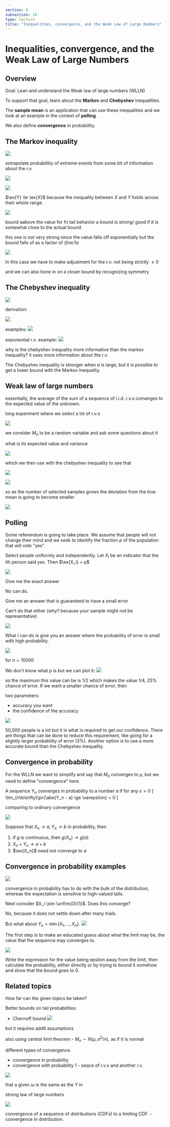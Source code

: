 ```yaml
---
section: 8
subsection: 18
type: lecture
title: "Inequalities, convergence, and the Weak Law of Large Numbers"
---
```


# Inequalities, convergence, and the Weak Law of Large Numbers

$\newcommand{\ex}[1]{\mathbf{E}\left[#1\right]}$
$\newcommand{\pr}[1]{\mathbf{P}\!\left(#1\right)}$
$\newcommand{\abs}[1]{ \left|#1\right| }$
$\newcommand{\unfrm}[2]{ \mathcal{U}\left( #1, #2 \right) }$

## Overview

Goal: Lean and understand the Weak law of large numbers (WLLN)

To support that goal, learn about the **Markov** and **Chebyshev** inequalities.

The **sample mean** is an application that can use these inequalities and we look at an example in the context of **polling**.

We also define **convergence** in probability.


## The Markov inequality

![](unit8lec18-inequalities-convergences-weak-law-of-large-numbers/1b27c66c9d8a4d74c0192166954f8a81.png)

extrapolate probablility of extreme events from some bit of information about the r.v.

![](unit8lec18-inequalities-convergences-weak-law-of-large-numbers/166e60b9378234a558fb7dbead0bcbfc.png)

![](unit8lec18-inequalities-convergences-weak-law-of-large-numbers/f4242751f647b6e1fe8a8f083fafb3d2.png)

$\ex{Y} \le \ex{X}$ because the inequality between $X$ and $Y$ holds across their whole range.

![](unit8lec18-inequalities-convergences-weak-law-of-large-numbers/1f53612f93ec15796453c780dda35658.png)

bound aabove the value for fn
tail behavior
a bound is strong/ good if it is somewhat close to the actual bound.

this one is not very strong since the value falls off exponentially but the bound falls of as a factor of $/frac{1}{a}$

![](unit8lec18-inequalities-convergences-weak-law-of-large-numbers/aa15723ecdd79c9649418f6a95ccd999.png)

In this case we have to make adjustment for the r.v. not being strictly $\ge 0$

and we can also hone in on a closer bound by recognizing symmetry


## The Chebyshev inequality

![](unit8lec18-inequalities-convergences-weak-law-of-large-numbers/70dc57efb4af0471b89d66d30132ce9f.png)

derivation:

![](unit8lec18-inequalities-convergences-weak-law-of-large-numbers/8c7ee11e6371d0f58b6f0cb1c4f64203.png)

examples:
![](unit8lec18-inequalities-convergences-weak-law-of-large-numbers/cf78e0329983049ba308c532e272b3d4.png)

exponential r.v. example:
![](unit8lec18-inequalities-convergences-weak-law-of-large-numbers/6b75025bd37d032d669728923a823d6f.png)

why is the chebyshev inequality more informative than the markov inequality?
it uses more information about the r.v.

The Chebyshev inequality is stronger when $a$ is large, but it is possible to get a lower bound with the Markov inequality.


## Weak law of large numbers

essentially, the average of the sum of a sequence of i.i.d. r.v.s converges to the expected value of the unknown.

long experiment where we select a lot of r.v.s

![](unit8lec18-inequalities-convergences-weak-law-of-large-numbers/f0d0b972d7511e40f327c0b1d77764d6.png)

we consider $M_n$ to be a random variable and ask some questions about it

what is its expected value and variance

![](unit8lec18-inequalities-convergences-weak-law-of-large-numbers/d2414ebdc78453dbf36ed1e7d13ecc81.png)

which we then use with the chebyshev inequality to see that

![](unit8lec18-inequalities-convergences-weak-law-of-large-numbers/7cf37d671928501230ae00ecac2b3a91.png)

![](unit8lec18-inequalities-convergences-weak-law-of-large-numbers/27d3438291efbad39b42e12cd2b0d725.png)

so as the number of selected samples grows the deviation from the true mean is going to become smaller

![](unit8lec18-inequalities-convergences-weak-law-of-large-numbers/afec3166b430882a0ff6af564bc8b777.png)


## Polling

Some referendum is going to take place. We assume that people will not change their mind and we seek to identify the fraction $p$ of the population that will vote "yes".

Select people uniformly and independently. Let $X_i$ be an indicator that the $i$th person said yes. Then $\ex{X_i} = p$

![](unit8lec18-inequalities-convergences-weak-law-of-large-numbers/e44456f95a55c72061de6938741607ed.png)

Give me the exact answer

No can do.

Give me an answer that is guaranteed to have a small error

Can't do that either (why? because your sample might not be representative)

![](unit8lec18-inequalities-convergences-weak-law-of-large-numbers/3b04c7b674acac83a7a4ba70c9adb19c.png)

What I can do is give you an answer where the probability of error is small with high probability.

![](unit8lec18-inequalities-convergences-weak-law-of-large-numbers/092059d7953a314ca794acf3462c5ea6.png)

for $n = 10000$

We don't know what $p$ is but we can plot it:
![](unit8lec18-inequalities-convergences-weak-law-of-large-numbers/a4c2f121ad6a18f812cd2acd94fd22d0.png)

so the maximum this value can be is 1/2 which makes the value 1/4, 25% chance of error. If we want a smaller chance of error, then

two parameters:
* accuracy you want
* the confidence of the accuracy

![](unit8lec18-inequalities-convergences-weak-law-of-large-numbers/01022af89bee2fa0b4c33fd660b04267.png)

50,000 people is a lot but it is what is required to get our confidence. There are things that can be done to reduce this requirement, like going for a slightly larger probability of error (3%). Another option is to use a more accurate bound than the Chebyshev inequality.


## Convergence in probability

For the WLLN we want to simplify and say that $M_n$ converges to $\mu$, but we need to define "convergence" here.

A sequence $Y_n$ converges in probability to a number $a$ if for any $\varepsilon > 0$
\[
\lim_{n\to\infty}\pr{\abs{Y_n - a} \ge \varepsilon} = 0
\]

comparing to ordinary convergence

![](unit8lec18-inequalities-convergences-weak-law-of-large-numbers/a15c62f66feb6e1d35df7c266c5cf07d.png)

Suppose that $X_n \to a, Y_n \to b$ in probability, then

1. if $g$ is continuous, then $g(X_n) \to g(a)$
2. $X_n + Y_n \to a + b$
3. $\ex{X_n}$ need not converge to $a$


## Convergence in probability examples

![](unit8lec18-inequalities-convergences-weak-law-of-large-numbers/e964f1862adfd2503d9b933fbb418cf1.png)

convergence in probability has to do with the bulk of the distribution, whereas the expectation is sensitive to high-valued tails.

Next consider $X_i \sim \unfrm{0}{1}$. Does this converge?

No, because it does not settle down after many trials.

But what about $Y_n = \min\{X_1, \ldots, X_n\}$.
![](unit8lec18-inequalities-convergences-weak-law-of-large-numbers/15a5bb846f0b71c0e194c8e3156244c8.png)

The first step is to make an educated guess about what the limit may be, the value that the sequence may converges to.

![](unit8lec18-inequalities-convergences-weak-law-of-large-numbers/bfd4f63c333a3e9407381ade9b99ef4d.png)

Write the expression for the value being epsilon away from the limit, then calculate the probability, either directly or by trying to bound it somehow and show that the bound goes to 0.


## Related topics

How far can the given topics be taken?

Better bounds on tail probabilities:
* Chernoff bound
![](unit8lec18-inequalities-convergences-weak-law-of-large-numbers/e86556526da6f904b9a8cfd0fdc6a700.png)

but it requires addtl  assumptions

also using central limit theorem - $M_n \sim N(\mu, \sigma^2/n)$, as if it is normal

different types of convergence.
* convergence in probability
* convergence with probability 1 - seqce of r.v.s and another r.v.

![](unit8lec18-inequalities-convergences-weak-law-of-large-numbers/32896165ad33ab7b199cc88e320621f7.png)

that a given $\omega$ is the same as the $Y$ in

strong law of large numbers

![](unit8lec18-inequalities-convergences-weak-law-of-large-numbers/7276fe0bc735e9b675ff65c5a699a66f.png)

convergence of a sequence of distributions (CDFs) to a limiting CDF. - convergence in distribution.
